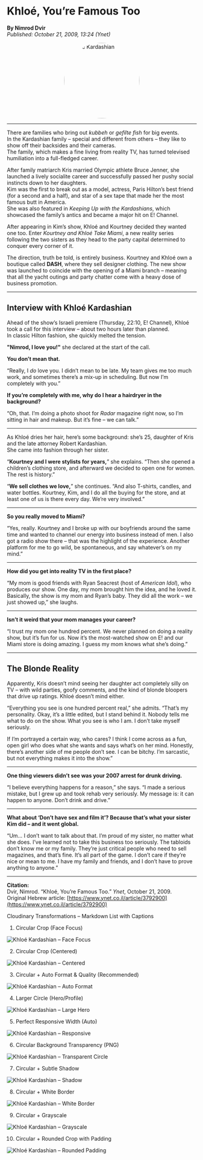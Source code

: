 # Khloé, You’re Famous Too  

**By Nimrod Dvir**  
*Published: October 21, 2009, 13:24 (Ynet)*  

<img src="https://res.cloudinary.com/dkndq6lyz/image/upload/v1760470509/Kardashian_Khloe_mswf32.jpg" alt="Khloé Kardashian" style="width:200px; height:200px; border-radius:50%; object-fit:cover; display:block; margin:auto;">



---

There are families who bring out *kubbeh* or *gefilte fish* for big events.  
In the Kardashian family – special and different from others – they like to show off their backsides and their cameras.  
The family, which makes a fine living from reality TV, has turned televised humiliation into a full-fledged career.

After family matriarch Kris married Olympic athlete Bruce Jenner, she launched a lively socialite career and successfully passed her pushy social instincts down to her daughters.  
Kim was the first to break out as a model, actress, Paris Hilton’s best friend (for a second and a half), and star of a sex tape that made her the most famous butt in America.  
She was also featured in *Keeping Up with the Kardashians*, which showcased the family’s antics and became a major hit on E! Channel.  

After appearing in Kim’s show, Khloé and Kourtney decided they wanted one too. Enter *Kourtney and Khloé Take Miami*, a new reality series following the two sisters as they head to the party capital determined to conquer every corner of it.  

The direction, truth be told, is entirely business. Kourtney and Khloé own a boutique called **DASH**, where they sell designer clothing. The new show was launched to coincide with the opening of a Miami branch – meaning that all the yacht outings and party chatter come with a heavy dose of business promotion.  

---

## Interview with Khloé Kardashian

Ahead of the show’s Israeli premiere (Thursday, 22:10, E! Channel), Khloé took a call for this interview – about two hours later than planned.  
In classic Hilton fashion, she quickly melted the tension.

**"Nimrod, I love you!"** she declared at the start of the call.  

**You don’t mean that.**  

“Really, I *do* love you. I didn’t mean to be late. My team gives me too much work, and sometimes there’s a mix-up in scheduling. But now I’m completely with you.”  

**If you’re completely with me, why do I hear a hairdryer in the background?**  

“Oh, that. I’m doing a photo shoot for *Radar* magazine right now, so I’m sitting in hair and makeup. But it’s fine – we can talk.”

---

As Khloé dries her hair, here’s some background: she’s 25, daughter of Kris and the late attorney Robert Kardashian.  
She came into fashion through her sister.  

“**Kourtney and I were stylists for years,**” she explains. “Then she opened a children’s clothing store, and afterward we decided to open one for women. The rest is history.”  

“**We sell clothes we love,**” she continues. “And also T-shirts, candles, and water bottles. Kourtney, Kim, and I do all the buying for the store, and at least one of us is there every day. We’re very involved.”

---

**So you really moved to Miami?**  

“Yes, really. Kourtney and I broke up with our boyfriends around the same time and wanted to channel our energy into business instead of men. I also got a radio show there – that was the highlight of the experience. Another platform for me to go wild, be spontaneous, and say whatever’s on my mind.”  

---

**How did you get into reality TV in the first place?**  

“My mom is good friends with Ryan Seacrest (host of *American Idol*), who produces our show. One day, my mom brought him the idea, and he loved it. Basically, the show is my mom and Ryan’s baby. They did all the work – we just showed up,” she laughs.  

---

**Isn’t it weird that your mom manages your career?**  

“I trust my mom one hundred percent. We never planned on doing a reality show, but it’s fun for us. Now it’s the most-watched show on E! and our Miami store is doing amazing. I guess my mom knows what she’s doing.”  

---

## The Blonde Reality

Apparently, Kris doesn’t mind seeing her daughter act completely silly on TV – with wild parties, goofy comments, and the kind of blonde bloopers that drive up ratings. Khloé doesn’t mind either.  

“Everything you see is one hundred percent real,” she admits. “That’s my personality. Okay, it’s a little edited, but I stand behind it. Nobody tells me what to do on the show. What you see is who I am. I don’t take myself seriously.  

If I’m portrayed a certain way, who cares? I think I come across as a fun, open girl who does what she wants and says what’s on her mind. Honestly, there’s another side of me people don’t see. I can be bitchy. I’m sarcastic, but not everything makes it into the show.”  

---

**One thing viewers didn’t see was your 2007 arrest for drunk driving.**  

“I believe everything happens for a reason,” she says. “I made a serious mistake, but I grew up and took rehab very seriously. My message is: it can happen to anyone. Don’t drink and drive.”  

---

**What about ‘Don’t have sex and film it’? Because that’s what your sister Kim did – and it went global.**  

“Um… I don’t want to talk about that. I’m proud of my sister, no matter what she does. I’ve learned not to take this business too seriously. The tabloids don’t know me or my family. They’re just critical people who need to sell magazines, and that’s fine. It’s all part of the game. I don’t care if they’re nice or mean to me. I have my family and friends, and I don’t have to prove anything to anyone.”  

---

**Citation:**  
Dvir, Nimrod. “Khloé, You’re Famous Too.” *Ynet*, October 21, 2009.  
Original Hebrew article: [https://www.ynet.co.il/article/3792900](https://www.ynet.co.il/article/3792900)

Cloudinary Transformations – Markdown List with Captions
1. Circular Crop (Face Focus)


![Khloé Kardashian – Face Focus](https://res.cloudinary.com/dkndq6lyz/image/upload/w_300,h_300,c_thumb,g_face,r_max/v1760470509/Kardashian_Khloe_mswf32.jpg)

2. Circular Crop (Centered)


![Khloé Kardashian – Centered](https://res.cloudinary.com/dkndq6lyz/image/upload/w_300,h_300,c_thumb,g_center,r_max/v1760470509/Kardashian_Khloe_mswf32.jpg)

3. Circular + Auto Format & Quality (Recommended)


![Khloé Kardashian – Auto Format](https://res.cloudinary.com/dkndq6lyz/image/upload/f_auto,q_auto,w_300,h_300,c_thumb,g_face,r_max/v1760470509/Kardashian_Khloe_mswf32.jpg)

4. Larger Circle (Hero/Profile)


![Khloé Kardashian – Large Hero](https://res.cloudinary.com/dkndq6lyz/image/upload/f_auto,q_auto,w_600,h_600,c_thumb,g_face,r_max/v1760470509/Kardashian_Khloe_mswf32.jpg)

5. Perfect Responsive Width (Auto)


![Khloé Kardashian – Responsive](https://res.cloudinary.com/dkndq6lyz/image/upload/f_auto,q_auto,w_auto,c_fill,g_face,r_max/v1760470509/Kardashian_Khloe_mswf32.jpg)

6. Circular Background Transparency (PNG)


![Khloé Kardashian – Transparent Circle](https://res.cloudinary.com/dkndq6lyz/image/upload/f_auto,q_auto,w_300,h_300,c_thumb,g_face,r_max,b_transparent/v1760470509/Kardashian_Khloe_mswf32.png)

7. Circular + Subtle Shadow


![Khloé Kardashian – Shadow](https://res.cloudinary.com/dkndq6lyz/image/upload/e_shadow:40,w_300,h_300,c_thumb,g_face,r_max/v1760470509/Kardashian_Khloe_mswf32.jpg)

8. Circular + White Border


![Khloé Kardashian – White Border](https://res.cloudinary.com/dkndq6lyz/image/upload/w_300,h_300,c_thumb,g_face,r_max,bo_5px_solid_white/v1760470509/Kardashian_Khloe_mswf32.jpg)

9. Circular + Grayscale


![Khloé Kardashian – Grayscale](https://res.cloudinary.com/dkndq6lyz/image/upload/w_300,h_300,c_thumb,g_face,r_max,e_grayscale/v1760470509/Kardashian_Khloe_mswf32.jpg)

10. Circular + Rounded Crop with Padding


![Khloé Kardashian – Rounded Padding](https://res.cloudinary.com/dkndq6lyz/image/upload/w_300,h_300,c_fill,g_face,r_max,ar_1:1,co_rgb:ffffff/v1760470509/Kardashian_Khloe_mswf32.jpg)